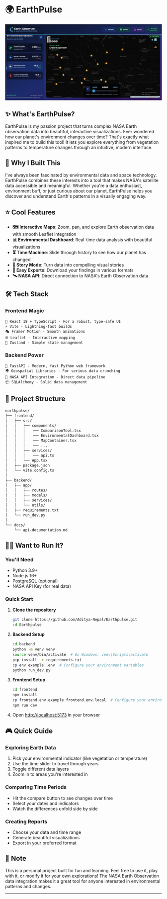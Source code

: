 # 🌍 EarthPulse

![EarthPulse - NASA Data Visualization](./picture/img1.png)

## ✨ What's EarthPulse?

EarthPulse is my passion project that turns complex NASA Earth observation data into beautiful, interactive visualizations. Ever wondered how our planet's environment changes over time? That's exactly what inspired me to build this tool! It lets you explore everything from vegetation patterns to temperature changes through an intuitive, modern interface.

## 🚀 Why I Built This

I've always been fascinated by environmental data and space technology. EarthPulse combines these interests into a tool that makes NASA's satellite data accessible and meaningful. Whether you're a data enthusiast, environment buff, or just curious about our planet, EarthPulse helps you discover and understand Earth's patterns in a visually engaging way.

## ⭐ Cool Features

- **🗺️ Interactive Maps**: Zoom, pan, and explore Earth observation data with smooth Leaflet integration
- **📊 Environmental Dashboard**: Real-time data analysis with beautiful visualizations
- **⏳ Time Machine**: Slide through history to see how our planet has changed
- **📖 Story Mode**: Turn data into compelling visual stories
- **💾 Easy Exports**: Download your findings in various formats
- **🛰️ NASA API**: Direct connection to NASA's Earth Observation data

## 🛠️ Tech Stack

### Frontend Magic
```
🎨 React 18 + TypeScript - For a robust, type-safe UI
⚡ Vite - Lightning-fast builds
🎭 Framer Motion - Smooth animations
🌐 Leaflet - Interactive mapping
🎯 Zustand - Simple state management
```

### Backend Power
```
🚄 FastAPI - Modern, fast Python web framework
🌍 Geospatial Libraries - For serious data crunching
🔌 NASA API Integration - Direct data pipeline
📦 SQLAlchemy - Solid data management
```

## 📁 Project Structure

```
earthpulse/
├── frontend/
│   ├── src/
│   │   ├── components/
│   │   │   ├── ComparisonTool.tsx
│   │   │   ├── EnvironmentalDashboard.tsx
│   │   │   ├── MapContainer.tsx
│   │   │   └── ...
│   │   ├── services/
│   │   │   └── api.ts
│   │   └── App.tsx
│   ├── package.json
│   └── vite.config.ts
│
├── backend/
│   ├── app/
│   │   ├── routes/
│   │   ├── models/
│   │   ├── services/
│   │   └── utils/
│   ├── requirements.txt
│   └── run_dev.py
│
└── docs/
    └── api-documentation.md
```

## 🏃‍♂️ Want to Run It?

### You'll Need
- Python 3.9+
- Node.js 16+
- PostgreSQL (optional)
- NASA API Key (for real data)

### Quick Start

1. **Clone the repository**
   ```bash
   git clone https://github.com/Aditya-Nepal/Earthpulse.git
   cd Earthpulse
   ```

2. **Backend Setup**
   ```bash
   cd backend
   python -m venv venv
   source venv/bin/activate  # On Windows: venv\Scripts\activate
   pip install -r requirements.txt
   cp env.example .env  # Configure your environment variables
   python run_dev.py
   ```

3. **Frontend Setup**
   ```bash
   cd frontend
   npm install
   cp frontend.env.example frontend.env.local  # Configure your environment variables
   npm run dev
   ```

4. Open [http://localhost:5173](http://localhost:3000) in your browser

## 🎮 Quick Guide

### Exploring Earth Data
1. Pick your environmental indicator (like vegetation or temperature)
2. Use the time slider to travel through years
3. Toggle different data layers
4. Zoom in to areas you're interested in

### Comparing Time Periods
- Hit the compare button to see changes over time
- Select your dates and indicators
- Watch the differences unfold side by side

### Creating Reports
- Choose your data and time range
- Generate beautiful visualizations
- Export in your preferred format

## 📝 Note

This is a personal project built for fun and learning. Feel free to use it, play with it, or modify it for your own explorations! The NASA Earth Observation data integration makes it a great tool for anyone interested in environmental patterns and changes.

---
